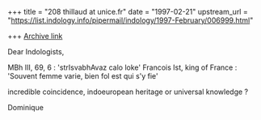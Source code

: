 +++
title = "208 thillaud at unice.fr"
date = "1997-02-21"
upstream_url = "https://list.indology.info/pipermail/indology/1997-February/006999.html"

+++
[Archive link](https://list.indology.info/pipermail/indology/1997-February/006999.html)

Dear Indologists,

MBh III, 69, 6 : 'strIsvabhAvaz calo loke'
Francois Ist, king of France : 'Souvent femme varie, bien fol est qui s'y fie'

incredible coincidence, indoeuropean heritage or universal knowledge ?

Dominique






